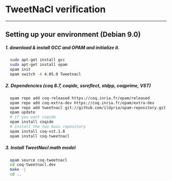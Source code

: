 # TweetNaCl verification
-------------------------------

## Setting up your environment (Debian 9.0)

##### 1. download & install GCC and OPAM and initialize it.

````bash
  sudo apt-get install gcc
  sudo apt-get install opam
  opam init
  opam switch -A 4.05.0 Tweetnacl
````

##### 2. Dependencies (coq 8.7, coqide, ssreflect, stdpp, coqprime, VST)

````bash
  opam repo add coq-released https://coq.inria.fr/opam/released
  opam repo add coq-extra-dev https://coq.inria.fr/opam/extra-dev
  opam repo add tweetnacl git://github.com/ildyria/opam-repository.git
  opam update
  # if you want coqide
  opam install coqide
  # install the two main repository
  opam install coq-vst.1.8
  opam install coq-tweetnacl
````

##### 3. Install TweetNacl math model

````bash
  opam source coq-tweetnacl
  cd coq-tweetnacl.dev
  make -j
  cd ..
````

